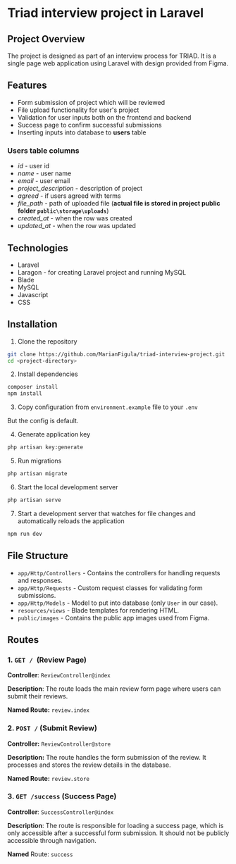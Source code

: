 # Triad interview project in Laravel

## Project Overview

The project is designed as part of an interview process for TRIAD.
It is a single page web application using Laravel with design provided
from Figma.

## Features

- Form submission of project which will be reviewed
- File upload functionality for user's project
- Validation for user inputs both on the frontend and backend
- Success page to confirm successful submissions
- Inserting inputs into database to **users** table

### Users table columns

- *id* - user id
- *name* - user name
- *email* - user email
- *project_description* - description of project
- *agreed* - if users agreed with terms
- *file_path* - path of uploaded file (**actual file is stored 
in project public folder `public\storage\uploads`**)
- *created_at* - when the row was created
- *updated_at* - when the row was updated

## Technologies

- Laravel
- Laragon - for creating Laravel project and running MySQL
- Blade
- MySQL
- Javascript
- CSS


## Installation

1. Clone the repository
```bash
git clone https://github.com/MarianFigula/triad-interview-project.git
cd <project-directory>
```
2. Install dependencies
```bash
composer install
npm install
```
3. Copy configuration from `environment.example` file to your `.env`

But the config is default.

4. Generate application key
```bash
php artisan key:generate
```

5. Run migrations
```bash
php artisan migrate
```

6. Start the local development server
```bash
php artisan serve
```
7. Start a development server that watches 
for file changes and automatically reloads the application

```bash
npm run dev
```

## File Structure
- `app/Http/Controllers` - Contains the controllers for 
handling requests and responses.
- `app/Http/Requests` - Custom request classes for validating
form submissions.
- `app/Http/Models` - Model to put into database 
(only `User` in our case).
- `resources/views` - Blade templates for rendering HTML.
- `public/images` - Contains the public app images used from Figma.

## Routes
### 1. `GET / `(Review Page)

   **Controller**: `ReviewController@index`

   **Description**: The route loads the main review 
   form page where users can submit their reviews.

   **Named Route:** `review.index`
### 2. `POST /` (Submit Review)
   **Controller:** `ReviewController@store`

   **Description:** The route handles the 
   form submission of the review. It processes and stores 
   the review details in the database.

   **Named Route:** `review.store`
### 3. `GET /success` (Success Page)
   **Controller**: `SuccessController@index`

   **Description**: The route is responsible for loading a 
   success page, which is only accessible after a successful
   form submission. 
   It should not be publicly accessible through navigation.

   **Named** Route: `success`
